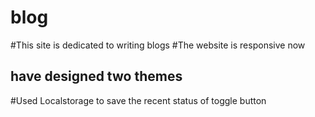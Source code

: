 # blog
#This site is dedicated to writing blogs
#The website is responsive now
## have designed two themes
#Used Localstorage to save the recent status of toggle button
